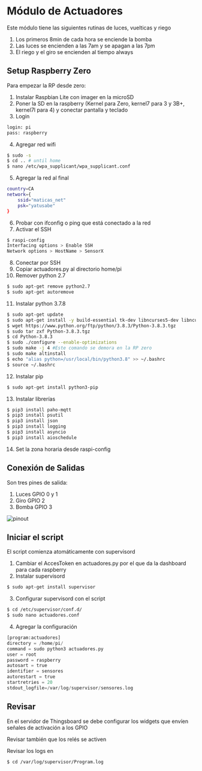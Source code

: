 # Módulo de Actuadores
Este módulo tiene las siguientes rutinas de luces, vuelticas y riego
1. Los primeros 8min de cada hora se enciende la bomba
2. Las luces se encienden a las 7am y se apagan a las 7pm
3. El riego y el giro se encienden al tiempo always

## Setup Raspberry Zero
Para empezar la RP desde zero:
1. Instalar Raspbian Lite con imager en la microSD
2. Poner la SD en la raspberry (Kernel para Zero, kernel7 para 3 y 3B+, kernel7l para 4) y conectar pantalla y teclado
3. Login
```Bash
login: pi
pass: raspberry
```
4. Agregar red wifi
```Bash
$ sudo -s
$ cd .. # until home
$ nano /etc/wpa_supplicant/wpa_supplicant.conf
```

5. Agregar la red al final
```Bash
country=CA
network={
    ssid="maticas_net"
    psk="yatusabe"
}
```
6. Probar con ifconfig o ping que está conectado a la red
7. Activar el SSH
```Bash
$ raspi-config
Interfacing options > Enable SSH
Network options > HostName > SensorX
```
8. Conectar por SSH
9. Copiar actuadores.py al directorio home/pi
10. Remover python 2.7
```Bash
$ sudo apt-get remove python2.7
$ sudo apt-get autoremove
```
11. Instalar python 3.7.8
```Bash
$ sudo apt-get update
$ sudo apt-get install -y build-essential tk-dev libncurses5-dev libncursesw5-dev libreadline6-dev libdb5.3-dev libgdbm-dev libsqlite3-dev libssl-dev libbz2-dev libexpat1-dev liblzma-dev zlib1g-dev libffi-dev tar wget vim
$ wget https://www.python.org/ftp/python/3.8.3/Python-3.8.3.tgz
$ sudo tar zxf Python-3.8.3.tgz
$ cd Python-3.8.3
$ sudo ./configure --enable-optimizations
$ sudo make -j 4 #Este comando se demora en la RP zero
$ sudo make altinstall
$ echo "alias python=/usr/local/bin/python3.8" >> ~/.bashrc
$ source ~/.bashrc
```
12. Instalar pip
```Bash
$ sudo apt-get install python3-pip
```
13. Instalar librerías
```Bash
$ pip3 install paho-mqtt
$ pip3 install psutil
$ pip3 install json
$ pip3 install logging
$ pip3 install asyncio
$ pip3 install aioschedule
```
14. Set la zona horaria desde raspi-config

## Conexión de Salidas
Son tres pines de salida:
1. Luces GPIO 0 y 1
2. Giro GPIO 2
3. Bomba GPIO 3

![pinout](https://www.raspberrypi.org/documentation/usage/gpio/images/GPIO-Pinout-Diagram-2.png)

## Iniciar el script
El script comienza atomáticamente con supervisord
1. Cambiar el AccesToken en actuadores.py por el que da la dashboard para cada raspberry
2. Instalar supervisord
```Bash
$ sudo apt-get install supervisor
```
3. Configurar supervisord con el script
```Bash
$ cd /etc/supervisor/conf.d/
$ sudo nano actuadores.conf
```
4. Agregar la configuración 
```Python
[program:actuadores]
directory = /home/pi/
command = sudo python3 actuadores.py
user = root
password = raspberry
autosart = true
identifier = sensores
autorestart = true
startretries = 20
stdout_logfile=/var/log/supervisor/sensores.log
```

## Revisar 
En el servidor de Thingsboard se debe configurar los widgets que envíen señales de activación a los GPIO

Revisar también que los relés se activen

Revisar los logs en
```Bash
$ cd /var/log/supervisor/Program.log
```